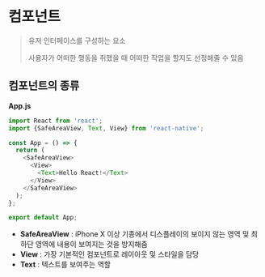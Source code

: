 # 컴포넌트

> 유저 인터페이스를 구성하는 요소
>
> 사용자가 어떠한 행동을 취했을 때 어떠한 작업을 할지도 선정해줄 수 있음



## 컴포넌트의 종류

**App.js**

```javascript
import React from 'react';
import {SafeAreaView, Text, View} from 'react-native';

const App = () => {
  return (
    <SafeAreaView>
      <View>
        <Text>Hello React!</Text>
      </View>
    </SafeAreaView>
  );
};

export default App;
```

- **SafeAreaView** : iPhone X 이상 기종에서 디스플레이의 보이지 않는 영역 및 최하단 영역에 내용이 보여지는 것을 방지해줌
- **View** : 가장 기본적인 컴포넌트로 레이아웃 및 스타일을 담당
- **Text** : 텍스트를 보여주는 역할

